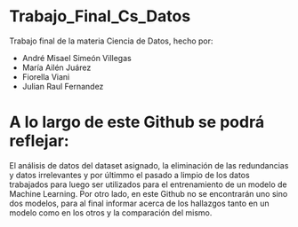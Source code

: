# Trabajo_Final_Cs_Datos
Trabajo final de la materia Ciencia de Datos, hecho por: 
- André Misael Simeón Villegas
- María Ailén Juárez
- Fiorella Viani
- Julian Raul Fernandez



# A lo largo de este Github se podrá reflejar:
El análisis de datos del dataset asignado, la eliminación de las redundancias y datos irrelevantes
y por últimmo el pasado a limpio de los datos trabajados para luego ser utilizados para el entrenamiento de un modelo de Machine Learning.
Por otro lado, en este Github no se encontrarán uno sino dos modelos, para al final informar acerca de los hallazgos tanto en un modelo como en los otros y la comparación del mismo.
